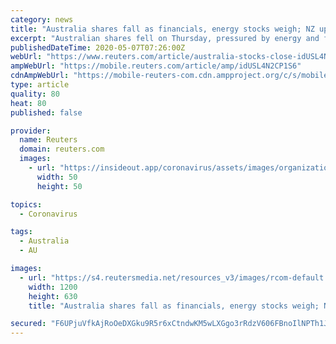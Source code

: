 ```yaml
---
category: news
title: "Australia shares fall as financials, energy stocks weigh; NZ up"
excerpt: "Australian shares fell on Thursday, pressured by energy and financial stocks, after dismal U.S. data and renewed U.S.-China tensions raised concerns of a slow global economic recovery."
publishedDateTime: 2020-05-07T07:26:00Z
webUrl: "https://www.reuters.com/article/australia-stocks-close-idUSL4N2CP1S6"
ampWebUrl: "https://mobile.reuters.com/article/amp/idUSL4N2CP1S6"
cdnAmpWebUrl: "https://mobile-reuters-com.cdn.ampproject.org/c/s/mobile.reuters.com/article/amp/idUSL4N2CP1S6"
type: article
quality: 80
heat: 80
published: false

provider:
  name: Reuters
  domain: reuters.com
  images:
    - url: "https://insideout.app/coronavirus/assets/images/organizations/reuters.com-50x50.jpg"
      width: 50
      height: 50

topics:
  - Coronavirus

tags:
  - Australia
  - AU

images:
  - url: "https://s4.reutersmedia.net/resources_v3/images/rcom-default.png"
    width: 1200
    height: 630
    title: "Australia shares fall as financials, energy stocks weigh; NZ up"

secured: "F6UPjuVfkAjRoOeDXGku9R5r6xCtndwKM5wLXGgo3rRdzV606FBnoIlNPTh1JeCpYZQk6B5Wuvta5FDv5CuVg3SAyNpKom5KPZRNYdVviNbqTOtylg3o9PR++eZjcKyqTyyOkJlCx6zcZdHtmSyp/IFay7ddaexJA29CAj1GvgrYEWJyaCJ8TJz2GXeX0hw1i/k8CdknuP1/THxq34E39B242KbNgx3QlO7y/dzSaFjYHf6I+Au1+W/nfC/wR7c2RF48TcEU3nwozK4DVZ3GrdSDSOERr5nmA6PslacdiJfK9001uHbBeo5NB9t/iBuu;kFahVX+YQI9bnBlKsnnoTw=="
---
```


